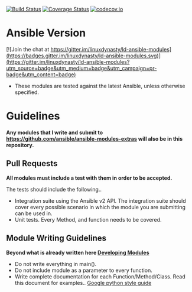 [![Build Status](https://travis-ci.org/linuxdynasty/ld-ansible-modules.svg?branch=master)](https://travis-ci.org/linuxdynasty/ld-ansible-modules)
[![Coverage Status](https://coveralls.io/repos/github/linuxdynasty/ld-ansible-modules/badge.svg?branch=master)](https://coveralls.io/github/linuxdynasty/ld-ansible-modules?branch=master)
[![codecov.io](https://codecov.io/github/linuxdynasty/ld-ansible-modules/coverage.svg?branch=master)](https://codecov.io/github/linuxdynasty/ld-ansible-modules?branch=master)

# Ansible Version

[![Join the chat at https://gitter.im/linuxdynasty/ld-ansible-modules](https://badges.gitter.im/linuxdynasty/ld-ansible-modules.svg)](https://gitter.im/linuxdynasty/ld-ansible-modules?utm_source=badge&utm_medium=badge&utm_campaign=pr-badge&utm_content=badge)
* These modules are tested against the latest Ansible, unless otherwise specified.

# Guidelines
**Any modules that I write and submit to https://github.com/ansible/ansible-modules-extras will also be in this repository.**

## Pull Requests
**All modules must include a test with them in order to be accepted.**

The tests should include the following..

* Integration suite using the Ansible v2 API. The integration suite should cover every possible scenario in which the module you are submitting can be used in.
* Unit tests. Every Method, and function needs to be covered.

## Module Writing Guidelines
**Beyond what is already written here [Developing Modules](http://docs.ansible.com/ansible/developing_modules.html)**

* Do not write everything in main().
* Do not include module as a parameter to every function.
* Write complete documentation for each Function/Method/Class. Read this document for examples.. [Google python style guide](http://sphinxcontrib-napoleon.readthedocs.org/en/latest/example_google.html)
